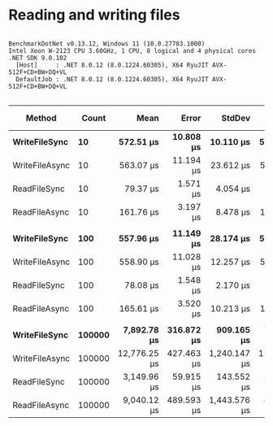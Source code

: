# Reading and writing files



```

BenchmarkDotNet v0.13.12, Windows 11 (10.0.27783.1000)
Intel Xeon W-2123 CPU 3.60GHz, 1 CPU, 8 logical and 4 physical cores
.NET SDK 9.0.102
  [Host]     : .NET 8.0.12 (8.0.1224.60305), X64 RyuJIT AVX-512F+CD+BW+DQ+VL
  DefaultJob : .NET 8.0.12 (8.0.1224.60305), X64 RyuJIT AVX-512F+CD+BW+DQ+VL


```
| Method         | Count  | Mean         | Error      | StdDev       | Median       | Ratio | RatioSD | Gen0      | Allocated   | Alloc Ratio |
|--------------- |------- |-------------:|-----------:|-------------:|-------------:|------:|--------:|----------:|------------:|------------:|
| **WriteFileSync**  | **10**     |    **572.51 μs** |  **10.808 μs** |    **10.110 μs** |    **570.64 μs** |  **7.04** |    **0.40** |    **0.9766** |     **6.72 KB** |        **0.84** |
| WriteFileAsync | 10     |    563.07 μs |  11.194 μs |    23.612 μs |    560.49 μs |  7.10 |    0.53 |    0.9766 |     6.72 KB |        0.84 |
| ReadFileSync   | 10     |     79.37 μs |   1.571 μs |     4.054 μs |     79.04 μs |  1.00 |    0.00 |    1.8311 |     7.99 KB |        1.00 |
| ReadFileAsync  | 10     |    161.76 μs |   3.197 μs |     8.478 μs |    161.66 μs |  2.04 |    0.12 |    2.1973 |     9.74 KB |        1.22 |
|                |        |              |            |              |              |       |         |           |             |             |
| **WriteFileSync**  | **100**    |    **557.96 μs** |  **11.149 μs** |    **28.174 μs** |    **557.66 μs** |  **7.00** |    **0.43** |    **1.9531** |     **9.75 KB** |        **0.90** |
| WriteFileAsync | 100    |    558.90 μs |  11.028 μs |    12.257 μs |    553.26 μs |  7.12 |    0.23 |    1.9531 |     9.75 KB |        0.90 |
| ReadFileSync   | 100    |     78.08 μs |   1.548 μs |     2.170 μs |     77.63 μs |  1.00 |    0.00 |    2.5635 |    10.81 KB |        1.00 |
| ReadFileAsync  | 100    |    165.61 μs |   3.520 μs |    10.213 μs |    163.48 μs |  2.16 |    0.12 |    5.1270 |    18.89 KB |        1.75 |
|                |        |              |            |              |              |       |         |           |             |             |
| **WriteFileSync**  | **100000** |  **7,892.78 μs** | **316.872 μs** |   **909.165 μs** |  **7,659.36 μs** |  **2.52** |    **0.30** |  **734.3750** |  **3125.53 KB** |        **1.00** |
| WriteFileAsync | 100000 | 12,776.25 μs | 427.463 μs | 1,240.147 μs | 12,322.10 μs |  4.02 |    0.44 |  750.0000 |  3171.73 KB |        1.01 |
| ReadFileSync   | 100000 |  3,149.96 μs |  59.915 μs |   143.552 μs |  3,111.47 μs |  1.00 |    0.00 |  742.1875 |  3132.83 KB |        1.00 |
| ReadFileAsync  | 100000 |  9,040.12 μs | 489.593 μs | 1,443.576 μs |  8,643.42 μs |  2.66 |    0.36 | 2421.8750 | 10199.25 KB |        3.26 |
